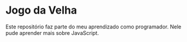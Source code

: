 # Jogo da Velha
Este repositório faz parte do meu aprendizado como programador.
Nele pude aprender mais sobre JavaScript.
